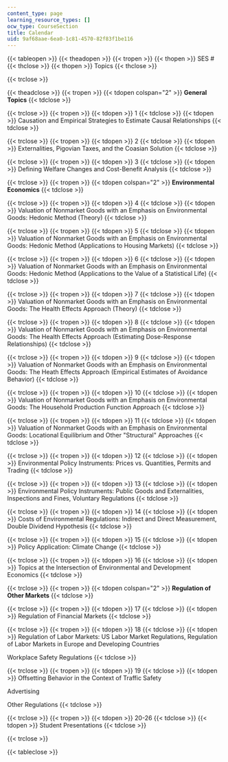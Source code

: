```yaml
---
content_type: page
learning_resource_types: []
ocw_type: CourseSection
title: Calendar
uid: 9af68aae-6ea0-1c81-4570-82f83f1be116
---
```


{{< tableopen >}}
{{< theadopen >}}
{{< tropen >}}
{{< thopen >}}
SES #
{{< thclose >}}
{{< thopen >}}
Topics
{{< thclose >}}

{{< trclose >}}

{{< theadclose >}}
{{< tropen >}}
{{< tdopen colspan="2" >}}
**General Topics**
{{< tdclose >}}

{{< trclose >}}
{{< tropen >}}
{{< tdopen >}}
1
{{< tdclose >}}
{{< tdopen >}}
Causation and Empirical Strategies to Estimate Causal Relationships
{{< tdclose >}}

{{< trclose >}}
{{< tropen >}}
{{< tdopen >}}
2
{{< tdclose >}}
{{< tdopen >}}
Externalities, Pigovian Taxes, and the Coasian Solution
{{< tdclose >}}

{{< trclose >}}
{{< tropen >}}
{{< tdopen >}}
3
{{< tdclose >}}
{{< tdopen >}}
Defining Welfare Changes and Cost-Benefit Analysis
{{< tdclose >}}

{{< trclose >}}
{{< tropen >}}
{{< tdopen colspan="2" >}}
**Environmental Economics**
{{< tdclose >}}

{{< trclose >}}
{{< tropen >}}
{{< tdopen >}}
4
{{< tdclose >}}
{{< tdopen >}}
Valuation of Nonmarket Goods with an Emphasis on Environmental Goods: Hedonic Method (Theory)
{{< tdclose >}}

{{< trclose >}}
{{< tropen >}}
{{< tdopen >}}
5
{{< tdclose >}}
{{< tdopen >}}
Valuation of Nonmarket Goods with an Emphasis on Environmental Goods: Hedonic Method (Applications to Housing Markets)
{{< tdclose >}}

{{< trclose >}}
{{< tropen >}}
{{< tdopen >}}
6
{{< tdclose >}}
{{< tdopen >}}
Valuation of Nonmarket Goods with an Emphasis on Environmental Goods: Hedonic Method (Applications to the Value of a Statistical Life)
{{< tdclose >}}

{{< trclose >}}
{{< tropen >}}
{{< tdopen >}}
7
{{< tdclose >}}
{{< tdopen >}}
Valuation of Nonmarket Goods with an Emphasis on Environmental Goods: The Health Effects Approach (Theory)
{{< tdclose >}}

{{< trclose >}}
{{< tropen >}}
{{< tdopen >}}
8
{{< tdclose >}}
{{< tdopen >}}
Valuation of Nonmarket Goods with an Emphasis on Environmental Goods: The Health Effects Approach (Estimating Dose-Response Relationships)
{{< tdclose >}}

{{< trclose >}}
{{< tropen >}}
{{< tdopen >}}
9
{{< tdclose >}}
{{< tdopen >}}
Valuation of Nonmarket Goods with an Emphasis on Environmental Goods: The Heath Effects Approach (Empirical Estimates of Avoidance Behavior)
{{< tdclose >}}

{{< trclose >}}
{{< tropen >}}
{{< tdopen >}}
10
{{< tdclose >}}
{{< tdopen >}}
Valuation of Nonmarket Goods with an Emphasis on Environmental Goods: The Household Production Function Approach
{{< tdclose >}}

{{< trclose >}}
{{< tropen >}}
{{< tdopen >}}
11
{{< tdclose >}}
{{< tdopen >}}
Valuation of Nonmarket Goods with an Emphasis on Environmental Goods: Locational Equilibrium and Other "Structural" Approaches
{{< tdclose >}}

{{< trclose >}}
{{< tropen >}}
{{< tdopen >}}
12
{{< tdclose >}}
{{< tdopen >}}
Environmental Policy Instruments: Prices vs. Quantities, Permits and Trading
{{< tdclose >}}

{{< trclose >}}
{{< tropen >}}
{{< tdopen >}}
13
{{< tdclose >}}
{{< tdopen >}}
Environmental Policy Instruments: Public Goods and Externalities, Inspections and Fines, Voluntary Regulations
{{< tdclose >}}

{{< trclose >}}
{{< tropen >}}
{{< tdopen >}}
14
{{< tdclose >}}
{{< tdopen >}}
Costs of Environmental Regulations: Indirect and Direct Measurement, Double Dividend Hypothesis
{{< tdclose >}}

{{< trclose >}}
{{< tropen >}}
{{< tdopen >}}
15
{{< tdclose >}}
{{< tdopen >}}
Policy Application: Climate Change
{{< tdclose >}}

{{< trclose >}}
{{< tropen >}}
{{< tdopen >}}
16
{{< tdclose >}}
{{< tdopen >}}
Topics at the Intersection of Environmental and Development Economics
{{< tdclose >}}

{{< trclose >}}
{{< tropen >}}
{{< tdopen colspan="2" >}}
**Regulation of Other Markets**
{{< tdclose >}}

{{< trclose >}}
{{< tropen >}}
{{< tdopen >}}
17
{{< tdclose >}}
{{< tdopen >}}
Regulation of Financial Markets
{{< tdclose >}}

{{< trclose >}}
{{< tropen >}}
{{< tdopen >}}
18
{{< tdclose >}}
{{< tdopen >}}
Regulation of Labor Markets: US Labor Market Regulations, Regulation of Labor Markets in Europe and Developing Countries  
  
Workplace Safety Regulations
{{< tdclose >}}

{{< trclose >}}
{{< tropen >}}
{{< tdopen >}}
19
{{< tdclose >}}
{{< tdopen >}}
Offsetting Behavior in the Context of Traffic Safety  
  
Advertising  
  
Other Regulations
{{< tdclose >}}

{{< trclose >}}
{{< tropen >}}
{{< tdopen >}}
20-26
{{< tdclose >}}
{{< tdopen >}}
Student Presentations
{{< tdclose >}}

{{< trclose >}}

{{< tableclose >}}